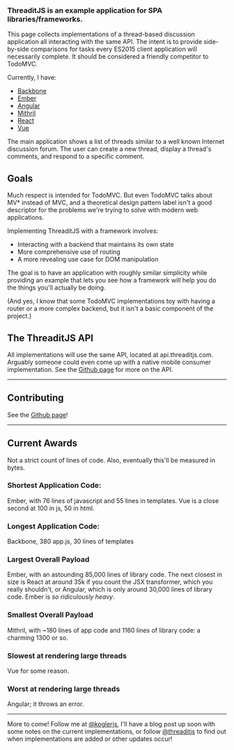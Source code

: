 ### ThreaditJS is an example application for SPA libraries/frameworks.  

This page collects implementations of a thread-based discussion application all interacting with the same API.  The intent is to provide side-by-side comparisons for tasks every ES2015 client application will necessarily complete.  It should be considered a friendly competitor to TodoMVC.  

Currently, I have:

* [Backbone](http://backbone.threaditjs.com)
* [Ember](http://ember.threaditjs.com)
* [Angular](http://angular.threaditjs.com)
* [Mithril](http://mithril.threaditjs.com)
* [React](http://react.threaditjs.com)
* [Vue](http://vue.threaditjs.com)

The main application shows a list of threads similar to a well known Internet discussion forum.  The user can create a new thread, display a thread's comments, and respond to a specific comment.  

## Goals

Much respect is intended for TodoMVC.  But even TodoMVC talks about MV* instead of MVC, and a theoretical design pattern label isn't a good descriptor for the problems we're trying to solve with modern web applications.  

Implementing ThreaditJS with a framework involves: 

* Interacting with a backend that maintains its own state
* More comprehensive use of routing
* A more revealing use case for DOM manipulation

The goal is to have an application with roughly similar simplicity while providing an example that lets you see how a framework will help you do the things you'll actually be doing.  

(And yes, I know that some TodoMVC implementations toy with having a router or a more complex backend, but it isn't a basic component of the project.)  

## The ThreaditJS API

All implementations will use the same API, located at api.threaditjs.com.  Arguably someone could even come up with a native mobile consumer implementation.  See the [Github page](http://github.com/koglerjs/threaditjs) for more on the API.  

---

## Contributing

See the [Github page](http://github.com/koglerjs/threaditjs)!

---

## Current Awards

Not a strict count of lines of code.  Also, eventually this'll be measured in bytes.  

### Shortest Application Code:

Ember, with 76 lines of javascript and 55 lines in templates.  Vue is a close second at 100 in js, 50 in html.  

### Longest Application Code:

Backbone, 380 app.js, 30 lines of templates

### Largest Overall Payload

Ember, with an astounding 85,000 lines of library code.  The next closest in size is React at around 35k if you count the JSX transformer, which you really shouldn't, or Angular, which is only around 30,000 lines of library code.  Ember is _so ridiculously heavy_.  

### Smallest Overall Payload

Mithril, with ~180 lines of app code and 1160 lines of library code: a charming 1300 or so.  

### Slowest at rendering large threads

Vue for some reason.  

### Worst at rendering large threads

Angular; it throws an error.  

---

More to come!  Follow me at [@koglerjs](http://twitter.com/koglerjs), I'll have a blog post up soon with some notes on the current implementations, or follow [@threaditjs](http://twitter.com/threaditjs) to find out when implementations are added or other updates occur!